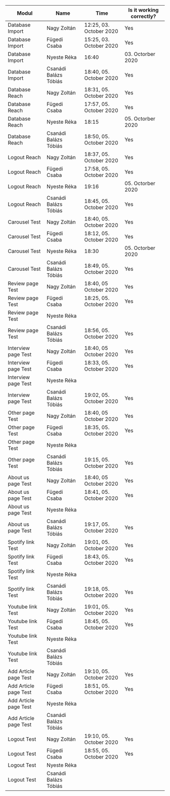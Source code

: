 | Modul | Name | Time | Is it working correctly? |
|-------|------|------|--------------------------|
| Database Import| Nagy Zoltán | 12:25, 03. October 2020 | Yes |
| Database Import| Fügedi Csaba | 15:25, 03. October 2020 | Yes |
| Database Import| Nyeste Réka | 16:40 | 03. Octorber 2020 | Yes |
| Database Import| Csanádi Balázs Tóbiás | 18:40, 05. October 2020 | Yes |
| Database Reach | Nagy Zoltán | 18:31, 05. October 2020 | Yes |
| Database Reach | Fügedi Csaba | 17:57, 05. October 2020 | Yes |
| Database Reach | Nyeste Réka | 18:15 | 05. Octorber 2020 | Yes |
| Database Reach | Csanádi Balázs Tóbiás | 18:50, 05. October 2020 | Yes |
| Logout Reach | Nagy Zoltán | 18:37, 05. October 2020 | Yes |
| Logout Reach | Fügedi Csaba | 17:58, 05. October 2020 | Yes |
| Logout Reach | Nyeste Réka | 19:16 | 05. Octorber 2020 | Yes |
| Logout Reach | Csanádi Balázs Tóbiás | 18:45, 05. October 2020 | Yes |
| Carousel Test | Nagy Zoltán | 18:40, 05. October 2020 | Yes |
| Carousel Test | Fügedi Csaba | 18:12, 05. October 2020 | Yes |
| Carousel Test | Nyeste Réka | 18:30 | 05. Octorber 2020 | Yes |
| Carousel Test | Csanádi Balázs Tóbiás | 18:49, 05. October 2020 | Yes |
| Review page Test | Nagy Zoltán | 18:40, 05 October 2020 | Yes |
| Review page Test | Fügedi Csaba | 18:25, 05. October 2020 | Yes |
| Review page Test | Nyeste Réka |  |  |
| Review page Test | Csanádi Balázs Tóbiás | 18:56, 05. October 2020 | Yes |
| Interview page Test | Nagy Zoltán | 18:40, 05 October 2020 | Yes |
| Interview page Test | Fügedi Csaba | 18:33, 05. October 2020 | Yes |
| Interview page Test | Nyeste Réka |  |  |
| Interview page Test | Csanádi Balázs Tóbiás | 19:02, 05. October 2020 | Yes |
| Other page Test | Nagy Zoltán | 18:40, 05 October 2020 | Yes |
| Other page Test | Fügedi Csaba | 18:35, 05. October 2020 | Yes |
| Other page Test | Nyeste Réka |  |  |
| Other page Test | Csanádi Balázs Tóbiás | 19:15, 05. October 2020 | Yes |
| About us page Test | Nagy Zoltán | 18:40, 05 October 2020 | Yes |
| About us page Test | Fügedi Csaba | 18:41, 05. October 2020 | Yes |
| About us page Test | Nyeste Réka |  |  |
| About us page Test | Csanádi Balázs Tóbiás | 19:17, 05. October 2020 | Yes |
| Spotify link Test | Nagy Zoltán | 19:01, 05. October 2020 | Yes |
| Spotify link Test | Fügedi Csaba | 18:43, 05. October 2020 | Yes |
| Spotify link Test | Nyeste Réka |  |  |
| Spotify link Test | Csanádi Balázs Tóbiás | 19:18, 05. October 2020 | Yes |
| Youtube link Test | Nagy Zoltán | 19:01, 05. October 2020 | Yes |
| Youtube link Test | Fügedi Csaba | 18:45, 05. October 2020 | Yes |
| Youtube link Test | Nyeste Réka |  |  |
| Youtube link Test | Csanádi Balázs Tóbiás |  |  |
| Add Article page Test | Nagy Zoltán | 19:10, 05. October 2020 | Yes |
| Add Article page Test | Fügedi Csaba | 18:51, 05. October 2020 | Yes |
| Add Article page Test | Nyeste Réka |  |  |
| Add Article page Test | Csanádi Balázs Tóbiás |  |  |
| Logout Test | Nagy Zoltán | 19:10, 05. October 2020 | Yes |
| Logout Test | Fügedi Csaba | 18:55, 05. October 2020 | Yes |
| Logout Test | Nyeste Réka |  |  |
| Logout Test | Csanádi Balázs Tóbiás |  |  |



